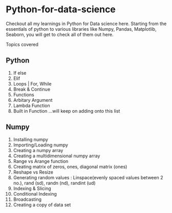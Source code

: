 # Python-for-data-science

Checkout all my learnings in Python for Data science here. Starting from the essentials of python to various libraries like Numpy, Pandas, Matplotlib, Seaborn, you will get to check all of them out here.

Topics covered

## Python

1. If else
2. Elif
3. Loops | For, While
4. Break & Continue
5. Functions
6. Arbitary Argument
7. Lambda Function
8. Built in Function
...will keep on adding onto this list

## Numpy

1. Installing numpy
2. Importing/Loading numpy
3. Creating a numpy array
4. Creating a multidimensional numpy array
5. Range vs Arange function
6. Creating matrix of zeros, ones, diagonal matrix (ones)
7. Reshape vs Resize
8. Generating random values : Linspace(evenly spaced values between 2 no.), rand (sd), randn (nd), randint (ud)
9. Indexing & Slicing
10. Conditional Indexing
11. Broadcasting
12. Creating a copy of data set



